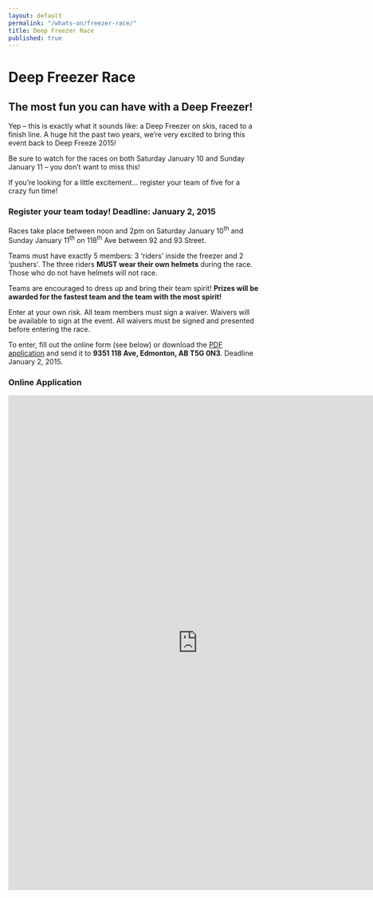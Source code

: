 ```yaml
---
layout: default
permalink: "/whats-on/freezer-race/"
title: Deep Freezer Race
published: true
---
```


# Deep Freezer Race

## The most fun you can have with a Deep Freezer!

Yep – this is exactly what it sounds like: a Deep Freezer on skis, raced to a finish line. A huge hit the past two years, we’re very excited to bring this event back to Deep Freeze 2015!

Be sure to watch for the races on both Saturday January 10 and Sunday January 11 – you don’t want to miss this!

If you’re looking for a little excitement... register your team of five for a crazy fun time!

### Register your team today! Deadline: January 2, 2015
Races take place between noon and 2pm on Saturday January 10<sup>th</sup> and Sunday January 11<sup>th</sup> on 118<sup>th</sup> Ave between 92 and 93 Street.

Teams must have exactly 5 members: 3 ‘riders’ inside the freezer and 2 ‘pushers’. The three riders **MUST wear their own helmets** during the race. Those who do not have helmets will not race.

Teams are encouraged to dress up and bring their team spirit! **Prizes will be awarded for the fastest team and the team with the most spirit!**

Enter at your own risk. All team members must sign a waiver. Waivers will be available to sign at the event. All waivers must be signed and presented before entering the race.

To enter, fill out the online form (see below) or download the [PDF application](https://www.dropbox.com/s/08u5tqgifx6ndti/DF2015-DeepFreezerRace-Application.pdf?dl=1) and send it to **9351 118 Ave, Edmonton, AB T5G 0N3**. Deadline January 2, 2015.

### Online Application

<iframe width="760" height="991" frameborder="0" marginheight="0" marginwidth="0" src="https://docs.google.com/spreadsheet/embeddedform?formkey=dGYwMC1QMkk5YkM1N3R0blV5MUgxd1E6MQ"></iframe>